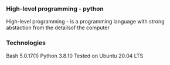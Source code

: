 ### High-level programming - python

High-level programming - is a programming language with strong abstaction from the detailsof the computer

### Technologies
Bash 5.0.17(1)
Python 3.8.10
Tested on Ubuntu 20.04 LTS